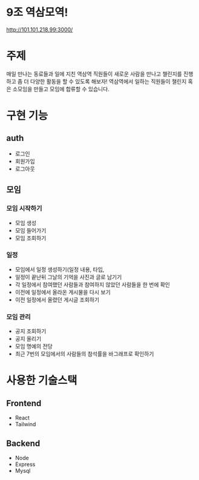 # 9조 역삼모역!
http://101.101.218.99:3000/
# 주제 
매일 만나는 동료들과 일에 지친 역삼역 직원들이 새로운 사람을 만나고 챌린지를 진행하고 좀 더 다양한 활동을 할 수 있도록 해보자!
역삼역에서 일하는 직원들이 챌린지 혹은 소모임을 만들고 모임에 합류할 수 있습니다.

# 구현 기능
## auth
- 로그인
- 회원가입
- 로그아웃
## 모임
### 모임 시작하기
- 모임 생성
- 모임 들어가기
- 모임 조회하기
### 일정
- 모임에서 일정 생성하기(일정 내용, 타입, 
- 일정이 끝난뒤 그날의 기억을 사진과 글로 남기기
- 각 일정에서 참여했던 사람들과 참여하지 않았던 사람들을 한 번에 확인
- 이전에 일정에서 올라온 게시물을 다시 보기
- 이전 일정에서 올렸던 게시글 조회하기
### 모임 관리
- 공지 조회하기
- 공지 올리기
- 모임 명예의 전당
- 최근 7번의 모임에서의 사람들의 참석률을 바그래프로 확인하기 

# 사용한 기술스택
## Frontend
- React
- Tailwind
## Backend
- Node
- Express
- Mysql
